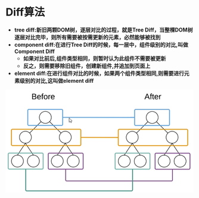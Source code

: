 # **Diff算法**	

* **tree diff:新旧两颗DOM树，逐层对比的过程，就是Tree Diff，当整棵DOM树逐层对比完毕，则所有需要被按需更新的元素，必然能够被找到**
* **component diff:在进行Tree Diff的时候，每一层中，组件级别的对比,叫做Component Diff**
  * **如果对比前后,组件类型相同，则暂时认为此组件不需要被更新**
  * **反之，则需要移除旧组件，创建新组件,并追加到页面上**
* **element diff:在进行组件对比的时候，如果两个组件类型相同,则需要进行元素级别的对比,这叫做element diff**

![promise](../Img/Diff.png)